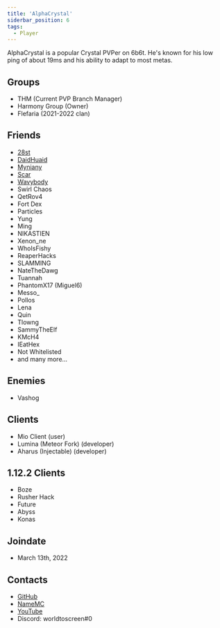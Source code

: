 ```yaml
---
title: 'AlphaCrystal'
siderbar_position: 6
tags:
  - Player
---
```


AlphaCrystal is a popular Crystal PVPer on 6b6t. He's known for his low ping of about 19ms and his ability to adapt to most metas.

## Groups
* THM (Current PVP Branch Manager)
* Harmony Group (Owner)
* Flefaria (2021-2022 clan)

## Friends
* [28st]([https://6b6t-wiki.vercel.app/Players/28st])
* [DaidHuaid]([https://6b6t-wiki.vercel.app/Players/Daidhuaid])
* [Myniany]([https://6b6t-wiki.vercel.app/Players/myniany])
* [Scar]([https://6b6t-wiki.vercel.app/Players/scar])
* [Wavybody]([https://6b6t-wiki.vercel.app/Players/wavybody])
* Swirl Chaos
* QetRov4
* Fort Dex
* Particles
* Yung
* Ming
* NIKASTIEN
* Xenon_ne
* WhoIsFishy
* ReaperHacks
* SLAMMING
* NateTheDawg
* Tuannah
* PhantomX17 (Miguel6)
* Messo_
* Pollos
* Lena
* Quin
* Tlowng
* SammyTheElf
* KMcH4
* IEatHex
* Not Whitelisted
* and many more...

## Enemies
* Vashog

## Clients
* Mio Client (user)
* Lumina (Meteor Fork) (developer)
* Aharus (Injectable) (developer)

## 1.12.2 Clients
* Boze
* Rusher Hack
* Future
* Abyss
* Konas

## Joindate
* March 13th, 2022

## Contacts
* [GitHub]([https://github.com/worldtoscreen])
* [NameMC]([https://namemc.com/profile/AlphaCrystal.4])
* [YouTube]([https://www.youtube.com/@world2screen])
* Discord: worldtoscreen#0
